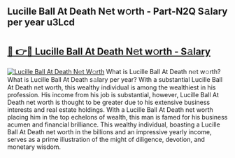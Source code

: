 ## Lucille Ball At Death N𝚎t w𝚘rth - Part-N2Q S𝚊lary per year u3Lcd

# <h2><a href="http://gc2nylm.nevu.top/?p=Lucille+Ball+At+Death">🔗 👉🔴 Lucille Ball At Death N𝚎t w𝚘rth - S𝚊lary</a></h2>

[![Lucille Ball At Death N𝚎t W𝚘rth](https://i.imgur.com/Oavwk0R.jpeg)](http://gc2nylm.nevu.top/?p=Lucille+Ball+At+Death)
What is Lucille Ball At Death n𝚎t w𝚘rth? What is Lucille Ball At Death s𝚊lary per year?
With a substantial Lucille Ball At Death net worth, this wealthy individual is among the wealthiest in his profession. His income from his job is substantial, however, Lucille Ball At Death net worth is thought to be greater due to his extensive business interests and real estate holdings. With a Lucille Ball At Death net worth placing him in the top echelons of wealth, this man is famed for his business acumen and financial brilliance. This wealthy individual, boasting a Lucille Ball At Death net worth in the billions and an impressive yearly income, serves as a prime illustration of the might of diligence, devotion, and monetary wisdom.

